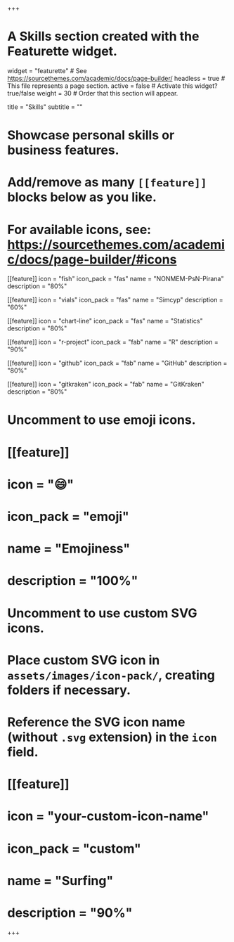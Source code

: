 +++
# A Skills section created with the Featurette widget.
widget = "featurette"  # See https://sourcethemes.com/academic/docs/page-builder/
headless = true  # This file represents a page section.
active = false  # Activate this widget? true/false
weight = 30  # Order that this section will appear.

title = "Skills"
subtitle = ""

# Showcase personal skills or business features.
# 
# Add/remove as many `[[feature]]` blocks below as you like.
# 
# For available icons, see: https://sourcethemes.com/academic/docs/page-builder/#icons
  
[[feature]]
  icon = "fish"
  icon_pack = "fas"
  name = "NONMEM-PsN-Pirana"
  description = "80%"

[[feature]]
  icon = "vials"
  icon_pack = "fas"
  name = "Simcyp"
  description = "60%"

[[feature]]
  icon = "chart-line"
  icon_pack = "fas"
  name = "Statistics"
  description = "80%"  

[[feature]]
  icon = "r-project"
  icon_pack = "fab"
  name = "R"
  description = "90%"

[[feature]]
  icon = "github"
  icon_pack = "fab"
  name = "GitHub"
  description = "80%"
  
[[feature]]
  icon = "gitkraken"
  icon_pack = "fab"
  name = "GitKraken"
  description = "80%"  

# Uncomment to use emoji icons.
# [[feature]]
#  icon = ":smile:"
#  icon_pack = "emoji"
#  name = "Emojiness"
#  description = "100%"  

# Uncomment to use custom SVG icons.
# Place custom SVG icon in `assets/images/icon-pack/`, creating folders if necessary.
# Reference the SVG icon name (without `.svg` extension) in the `icon` field.
# [[feature]]
#  icon = "your-custom-icon-name"
#  icon_pack = "custom"
#  name = "Surfing"
#  description = "90%"

+++

